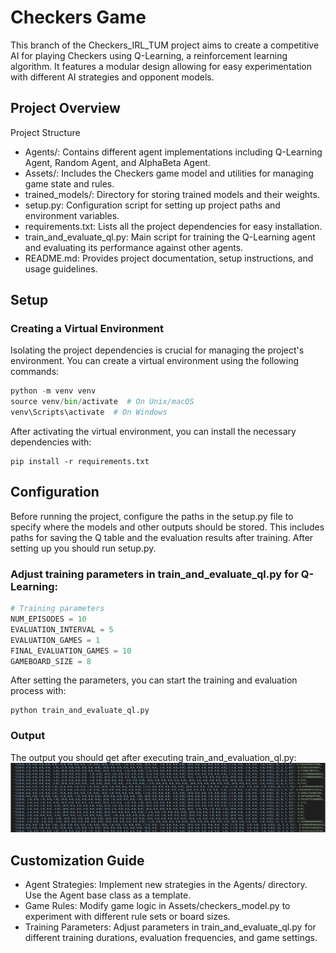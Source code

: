 # Checkers Game
This branch of the Checkers_IRL_TUM project aims to create a competitive AI for playing Checkers using Q-Learning, a reinforcement learning algorithm. It features a modular design allowing for easy experimentation with different AI strategies and opponent models.

## Project Overview

Project Structure
- Agents/: Contains different agent implementations including Q-Learning Agent, Random Agent, and AlphaBeta Agent.
- Assets/: Includes the Checkers game model and utilities for managing game state and rules.
- trained_models/: Directory for storing trained models and their weights.
- setup.py: Configuration script for setting up project paths and environment variables.
- requirements.txt: Lists all the project dependencies for easy installation.
- train_and_evaluate_ql.py: Main script for training the Q-Learning agent and evaluating its performance against other agents.
- README.md: Provides project documentation, setup instructions, and usage guidelines.

## Setup

### Creating a Virtual Environment


Isolating the project dependencies is crucial for managing the project's environment. You can create a virtual environment using the following commands:
```python
python -m venv venv
source venv/bin/activate  # On Unix/macOS
venv\Scripts\activate  # On Windows
```
After activating the virtual environment, you can install the necessary dependencies with:
```
pip install -r requirements.txt
```

## Configuration

Before running the project, configure the paths in the setup.py file to specify where the models and other outputs should be stored. This includes paths for saving the Q table and the evaluation results after training. After setting up you should run setup.py.


### Adjust training parameters in train_and_evaluate_ql.py for Q-Learning:

```Python
# Training parameters
NUM_EPISODES = 10
EVALUATION_INTERVAL = 5
EVALUATION_GAMES = 1
FINAL_EVALUATION_GAMES = 10
GAMEBOARD_SIZE = 8
```

After setting the parameters, you can start the training and evaluation process with:
```
python train_and_evaluate_ql.py
```

### Output
The output you should get after executing train_and_evaluation_ql.py: 
![alt text](https://github.com/pambhar-deepkumar/Checkers_IRL_TUM/blob/qlearning/Assets/Qlearning.jpg)


## Customization Guide

- Agent Strategies: Implement new strategies in the Agents/ directory. Use the Agent base class as a template.
- Game Rules: Modify game logic in Assets/checkers_model.py to experiment with different rule sets or board sizes.
- Training Parameters: Adjust parameters in train_and_evaluate_ql.py for different training durations, evaluation frequencies, and game settings.

